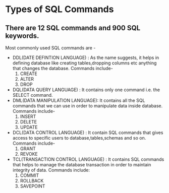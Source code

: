 # Types of SQL Commands 

There are 12 SQL commands and 900 SQL keywords.
--

Most commonly used SQL commands are -
* DDL(DATE DEFINTION LANGUAGE) : As the name suggests, it helps in defining database like creating tables,dropping columns etc anything that changes the database. Commands include-
  1. CREATE
  2. ALTER
  3. DROP 
* DQL(DATA QUERY LANGUAGE) :  It contains only one command i.e. the SELECT command. 
* DML(DATA MANIPULATION LANGUAGE):  It contains all the SQL commands that we can use in order to manipulate data inside database. Commands include-
   1. INSERT
   2. DELETE
   3. UPDATE 
* DCL(DATA CONTROL LANGUAGE) :  It contain SQL  commands that gives access to specific  users to database,tables,schemas and so on. Commands include-
   1. GRANT
   2. REVOKE 
* TCL(TRANSACTION CONTROL LANGUAGE)   :  It contains SQL commands that helps to manage the database transaction in order to maintain integrity of data. Commands include:
   1. COMMIT
   2. ROLLBACK
   3. SAVEPOINT
